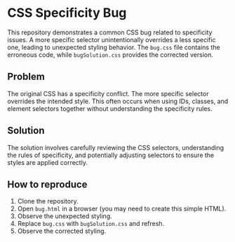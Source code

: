 # CSS Specificity Bug

This repository demonstrates a common CSS bug related to specificity issues.  A more specific selector unintentionally overrides a less specific one, leading to unexpected styling behavior. The `bug.css` file contains the erroneous code, while `bugSolution.css` provides the corrected version.

## Problem

The original CSS has a specificity conflict. The more specific selector overrides the intended style.  This often occurs when using IDs, classes, and element selectors together without understanding the specificity rules.

## Solution

The solution involves carefully reviewing the CSS selectors, understanding the rules of specificity, and potentially adjusting selectors to ensure the styles are applied correctly.

## How to reproduce

1. Clone the repository.
2. Open `bug.html` in a browser (you may need to create this simple HTML). 
3. Observe the unexpected styling.
4. Replace `bug.css` with `bugSolution.css` and refresh. 
5. Observe the corrected styling.